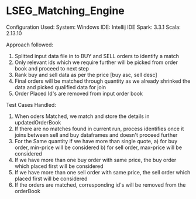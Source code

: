 # LSEG_Matching_Engine
Configuration Used:
System: Windows
IDE: Intellij IDE
Spark: 3.3.1
Scala: 2.13.10


Approach followed:
1) Splitted input data file in to BUY and SELL orders to identify a match
2) Only relevant ids which we require further will be picked from order book and proceed to next step
3) Rank buy and sell data as per the price [buy asc, sell desc]
4) Final orders will be matched through quantity as we already shrinked the data and picked qualified data for join
5) Order Placed Id's are removed from input order book


Test Cases Handled:
1) When oders Matched, we match and store the details in updatedOrderBook
2) If there are no matches found in current run, process identifies once it joins between sell and buy dataframes and doesn't proceed further
3) For the Same quantity if we have more than single quote,
      a) for buy order, min-price will be considered
      b) for sell order, max-price will be considered
4) If we have more than one buy order with same price, the buy order which placed first will be considered
5) If we have more than one sell order with same price, the sell order which placed first will be considered
6) If the orders are matched, corresponding id's will be removed from the orderBook
   
